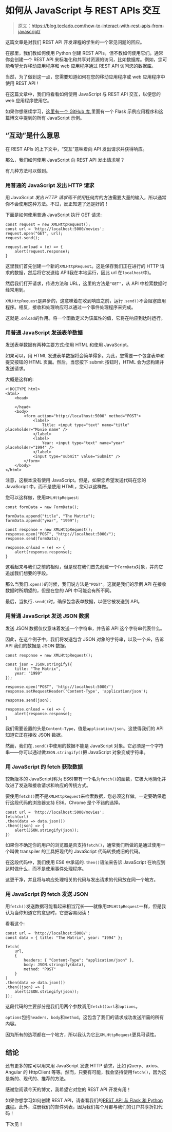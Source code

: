 # 如何从 JavaScript 与 REST APIs 交互

> 原文：<https://blog.teclado.com/how-to-interact-with-rest-apis-from-javascript/>

这篇文章是对我们 REST API 开发课程的学生的一个常见问题的回应。

在那里，我们教如何使用 Python 创建 REST APIs，但不教如何使用它们。通常你会创建一个 REST API 来标准化和共享对资源的访问，比如数据库。例如，您可能希望允许移动应用程序和 web 应用程序通过 REST API 访问您的数据库。

当然，为了做到这一点，您需要知道如何在您的移动应用程序或 web 应用程序中使用 REST API！

在这篇文章中，我们将看看如何使用 JavaScript 与 REST API 交互，以便您的 web 应用程序使用它。

如果你想继续学习，[这里有一个 GitHub 库](https://github.com/tecladocode/interacting-with-apis-javascript),里面有一个 Flask 示例应用程序和这篇博文中提到的所有 JavaScript 示例。

## “互动”是什么意思

在 REST APIs 的上下文中，“交互”意味着向 API 发出请求并获得响应。

那么，我们如何使用 JavaScript 向 REST API 发出请求呢？

有几种方法可以做到。

### 用普通的 JavaScript 发出 HTTP 请求

用 JavaScript *发出 HTTP 请求而不使用*任何库的方法需要大量的输入，所以通常你不会使用这种方法。不过，反正知道了还是好的！

下面是如何使用普通 JavaScript 执行 GET 请求:

```
const request = new XMLHttpRequest();
const url = 'http://localhost:5000/movies';
request.open("GET", url);
request.send();

request.onload = (e) => {
    alert(request.response);
} 
```

这里我们首先创建一个新的`XMLHttpRequest`。这是保存我们正在进行的 HTTP 请求的数据，然后将它发送给 API(我在本地运行，因此 url 在`localhost`中)。

然后我们打开请求，传递方法和 URL，这里的方法是`"GET"`，从 API 中检索数据时经常用到。

`XMLHttpRequest`是异步的，这意味着在收到响应之前，运行`.send()`不会阻塞应用程序。相反，接收和处理响应可以通过一个事件处理程序来完成。

这就是`.onload`的作用。将一个函数定义为该属性的值，它将在响应到达时运行。

### 用普通 JavaScript 发送表单数据

发送表单数据有两种主要方式:使用 HTML 和使用 JavaScript。

如果可以，用 HTML 发送表单数据将会简单得多。为此，您需要一个包含表单和提交按钮的 HTML 页面。然后，当您按下 submit 按钮时，HTML 会为您构建并发送请求。

大概是这样的:

```
<!DOCTYPE html>
<html>
    <head>

    </head>
    <body>
        <form action="http://localhost:5000" method="POST">
            <label>
                Title: <input type="text" name="title" placeholder="Movie name" />
            </label>
            <label>
                Year: <input type="text" name="year" placeholder="1994" />
            </label>
            <input type="submit" value="Submit" />
        </form>
    </body>
</html> 
```

注意，这根本没有使用 JavaScript。但是，如果您希望发送代码在您的 JavaScript 中，而不是使用 HTML，您可以这样做。

您可以这样做，使用`XMLHttpRequest`:

```
const formData = new FormData();

formData.append("title", "The Matrix");
formData.append("year", "1999");

const response = new XMLHttpRequest();
response.open("POST", "http://localhost:5000/");
response.send(formData);

response.onload = (e) => {
    alert(response.response);
} 
```

这看起来与我们之前的相似，但是现在我们首先创建一个`FormData`对象，并向它追加我们想要的字段。

那么当我们`.open()`的时候，我们说方法是`"POST"`。这就是我们的示例 API 在接收数据时所期望的，但是在您的 API 中可能会有所不同。

最后，当执行`.send()`时，确保包含表单数据，以便它被发送到 API。

### 用普通 JavaScript 发送 JSON 数据

发送 JSON 数据仅仅意味着发送一个字符串，并告诉 API 这个字符串代表什么。

因此，在这个例子中，我们将发送包含 JSON 对象的字符串，以及一个*头*，告诉 API 我们的数据是 JSON 数据。

```
const response = new XMLHttpRequest();

const json = JSON.stringify({
    title: "The Matrix",
    year: "1999"
});

response.open("POST", 'http://localhost:5000/')
response.setRequestHeader('Content-Type', 'application/json');

response.send(json);

response.onload = (e) => {
    alert(response.response);
} 
```

我们需要设置的头是`Content-Type`，值是`application/json`。这使得我们的 API 知道它正在接收 JSON 数据。

然而，我们在`.send()`中使用的数据不能是 JavaScript 对象。它必须是一个字符串——你可以通过做`JSON.stringify()`把 JavaScript 对象变成字符串。

### 用 JavaScript 的 fetch 获取数据

较新版本的 JavaScript(称为 ES6)带有一个名为`fetch()`的函数，它极大地简化并改进了发送和接收请求和响应的传统方式。

要使用`fetch()`而不是`XMLHttpRequest`来检索数据，您必须这样做。一定要确保运行这段代码的浏览器支持 ES6。Chrome 是个不错的选择。

```
const url = 'http://localhost:5000/movies';
fetch(url)
.then(data => data.json())
.then((json) => {
    alert(JSON.stringify(json));
}) 
```

如果你不确定你的用户的浏览器是否支持`fetch()`，通常我们所做的是通过使用一个叫做 transpiler 的工具把现代的 JavaScript 代码转换成旧的代码。

在这段代码中，我们使用 ES6 中承诺的`.then()`语法来告诉 JavaScript 在响应到达时做什么，而不是使用事件处理程序。

这更干净，并且将与响应处理相关的代码与发出请求的代码放在同一个地方。

### 用 JavaScript 的 fetch 发送 JSON

用`fetch()`发送数据可能看起来相当冗长——就像用`XMLHttpRequest`一样，但是我认为当你知道它的意思时，它更容易阅读！

看看这个:

```
const url = 'http://localhost:5000/';
const data = { title: "The Matrix", year: "1994" };

fetch(
    url,
    {
        headers: { "Content-Type": "application/json" },
        body: JSON.stringify(data),
        method: "POST"
    }
)
.then(data => data.json())
.then((json) => {
    alert(JSON.stringify(json));
}); 
```

这段代码的主要部分是我们用两个参数调用`fetch()`:`url`和`options`。

`options`包括`headers`、`body`和`method`。这包含了我们的请求成功发送所需的所有内容。

因为所有的选项都在一个地方，所以我认为它比`XMLHttpRequest`更具可读性。

## 结论

还有更多的库可以用来用 JavaScript 发送 HTTP 请求，比如 jQuery、axios、Angular 的 HttpClient 等等。然而，只要有可能，我会坚持使用`fetch()`，因为这是新的、现代的、推荐的方法。

感谢您阅读今天的博文，我希望它对您的 REST API 开发有用！

如果你想学习如何创建 REST API，请查看我们的[REST API 与 Flask 和 Python 课程](https://go.tecla.do/rest-apis-sale)。此外，注册我们的邮件列表，因为我们每个月都与我们的订户共享折扣代码！

下次见！